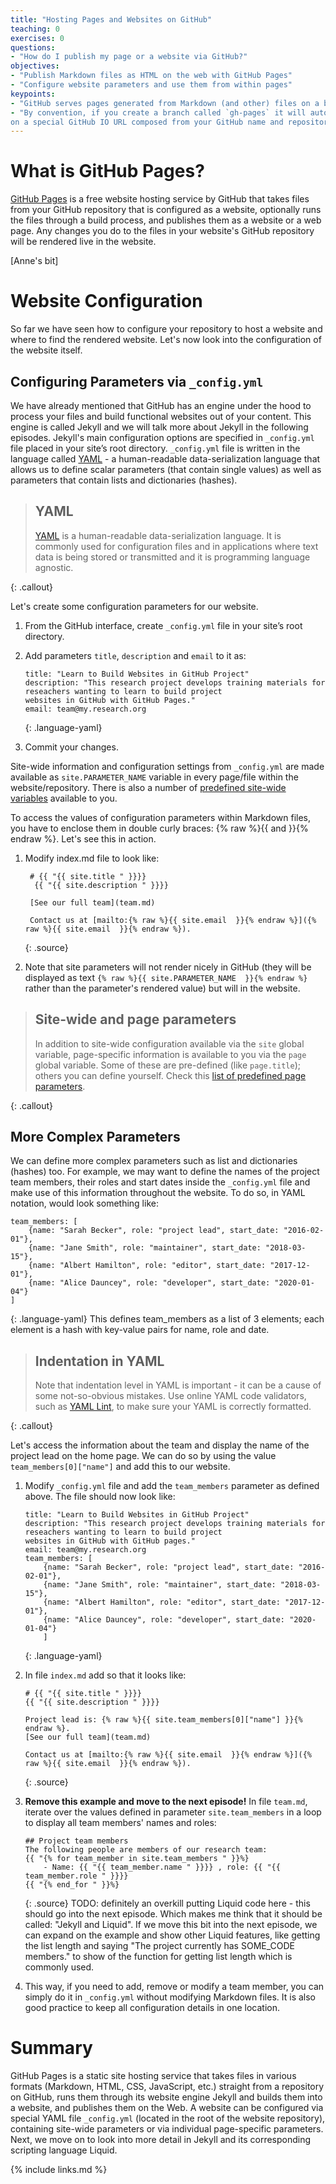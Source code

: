 ```yaml
---
title: "Hosting Pages and Websites on GitHub"
teaching: 0
exercises: 0
questions:
- "How do I publish my page or a website via GitHub?"
objectives:
- "Publish Markdown files as HTML on the web with GitHub Pages"
- "Configure website parameters and use them from within pages" 
keypoints:
- "GitHub serves pages generated from Markdown (and other) files on a branch of a GitHub repository specified by the user"
- "By convention, if you create a branch called `gh-pages` it will automatically be published as a website by GitHub
on a special GitHub IO URL composed from your GitHub name and repository name"
---
```


# What is GitHub Pages?
[GitHub Pages](https://docs.github.com/en/github/working-with-github-pages/about-github-pages) is a free website 
hosting service by GitHub that takes files from your GitHub repository that is configured as a website, 
optionally runs the files through a build process, and publishes them as a website or a web page. 
Any changes you do to the files in your website's GitHub repository 
will be rendered live in the website.

[Anne's bit]

# Website Configuration
So far we have seen how to configure your repository to host a website and where to find the rendered website. Let's
now look into the configuration of the website itself.

## Configuring Parameters via `_config.yml`
We have already mentioned that GitHub has an engine under the hood to process your files and 
build functional websites out of your content. 
This engine is called Jekyll and we will talk more about Jekyll in the following episodes. 
Jekyll's main configuration options are specified in `_config.yml` file placed in your site’s root directory. 
`_config.yml` file is written 
in the language called [YAML](https://yaml.org/) - a human-readable data-serialization language that allows us to define scalar 
parameters (that contain single values) as well as parameters that contain lists and dictionaries (hashes). 

> ## YAML 
>
> [YAML](https://yaml.org/) is a human-readable data-serialization language. It is commonly used for configuration files and in 
> applications where text data is being stored or transmitted and it is programming language agnostic.  
>
{: .callout}

Let's create some configuration parameters for our website.

1. From the GitHub interface, create `_config.yml` file in your site’s root directory.
2. Add parameters `title`, `description` and `email` to it as:

    ~~~
    title: "Learn to Build Websites in GitHub Project"
    description: "This research project develops training materials for reseachers wanting to learn to build project 
    websites in GitHub with GitHub Pages."
    email: team@my.research.org
    ~~~  
    {: .language-yaml}

3. Commit your changes.

Site-wide information and configuration settings from 
`_config.yml` are made available as `site.PARAMETER_NAME` variable in every page/file within the website/repository. 
There is also a number of 
[predefined site-wide variables](https://jekyllrb.com/docs/variables#site-variables) available to you. 

To access the values of configuration parameters within Markdown files, you have to enclose them in double curly 
braces: {% raw %}{{ and  }}{% endraw %}. Let's see this in action.

1. Modify index.md file to look like:
   ~~~
    # {{ "{{ site.title " }}}} 
     {{ "{{ site.description " }}}}     
   
    [See our full team](team.md) 
   
    Contact us at [mailto:{% raw %}{{ site.email  }}{% endraw %}]({% raw %}{{ site.email  }}{% endraw %}).
   ~~~     
   {: .source}
 
2. Note that site parameters will not render nicely in GitHub (they will be displayed as text 
`{% raw %}{{ site.PARAMETER_NAME  }}{% endraw %}` rather than the parameter's rendered value) but will in the website.



> ## Site-wide and page parameters 
>
> In addition to site-wide configuration available via the `site` global variable, page-specific information is 
> available to you via the `page` global variable. Some of these are pre-defined (like `page.title`); 
> others you can define yourself. Check this [list of predefined page parameters](https://jekyllrb.com/docs/variables#page-variables).
>
{: .callout}

## More Complex Parameters

We can define more complex parameters such as list and dictionaries (hashes) too. 
For example, we may want 
to define the names of the project team members, their roles and start dates inside the `_config.yml` file 
and make use of this information throughout the website. To do so, in YAML notation, would look something like:

~~~
team_members: [
    {name: "Sarah Becker", role: "project lead", start_date: "2016-02-01"},
    {name: "Jane Smith", role: "maintainer", start_date: "2018-03-15"},
    {name: "Albert Hamilton", role: "editor", start_date: "2017-12-01"},
    {name: "Alice Dauncey", role: "developer", start_date: "2020-01-04"}
]
~~~   
{: .language-yaml}
This defines team_members as a list of 3 elements; each element is a hash with key-value pairs for name, role and date. 

> ## Indentation in YAML
> Note that indentation level in YAML is important - it can be a cause of some not-so-obvious mistakes. Use online YAML
>code validators, such as [YAML Lint](http://www.yamllint.com/), to make sure your YAML is correctly formatted.
>
{: .callout}

Let's access the information about the team and display the name of the project lead on the home page. We can do so
by using the value `team_members[0]["name"]` and add this to our website.

1. Modify `_config.yml` file and add the `team_members` parameter as defined above. The file should now look like: 

    ~~~
    title: "Learn to Build Websites in GitHub Project"
    description: "This research project develops training materials for reseachers wanting to learn to build project 
    websites in GitHub with GitHub pages."
    email: team@my.research.org 
    team_members: [
        {name: "Sarah Becker", role: "project lead", start_date: "2016-02-01"},
        {name: "Jane Smith", role: "maintainer", start_date: "2018-03-15"},
        {name: "Albert Hamilton", role: "editor", start_date: "2017-12-01"},
        {name: "Alice Dauncey", role: "developer", start_date: "2020-01-04"}
        ]
    ~~~   
    {: .language-yaml}

2. In file `index.md` add so that it looks like: 

    ~~~     
    # {{ "{{ site.title " }}}} 
    {{ "{{ site.description " }}}}     
     
    Project lead is: {% raw %}{{ site.team_members[0]["name"] }}{% endraw %}. 
    [See our full team](team.md) 
      
    Contact us at [mailto:{% raw %}{{ site.email  }}{% endraw %}]({% raw %}{{ site.email  }}{% endraw %}).                      
    ~~~   
    {: .source}

3. **Remove this example and move to the next episode!**
In file `team.md`, iterate over the values defined in parameter `site.team_members` in a loop to display all 
team members' names and roles:

    ~~~                            
    ## Project team members  
    The following people are members of our research team:
    {{ "{% for team_member in site.team_members " }}%} 
        - Name: {{ "{{ team_member.name " }}}} , role: {{ "{{ team_member.role " }}}}   
    {{ "{% end_for " }}%}
    ~~~   
    {: .source}
    TODO: definitely an overkill putting Liquid code here - this should go into the next episode. Which makes me
    think that it should be called: "Jekyll and Liquid". If we move this bit into the next episode, we can expand on the 
    example and show other Liquid features, like getting the list length and saying "The project currently has 
    SOME_CODE members." to show of the function for getting list length which is commonly used.
       
3. This way, if you need to add, remove or modify a team member, you can simply do it in `_config.yml` without modifying
Markdown files. It is also good practice to keep all configuration details in one location. 

# Summary

GitHub Pages is a static site hosting service that takes files in various formats 
(Markdown, HTML, CSS, JavaScript, etc.) 
straight from a repository on GitHub, runs them through its website engine Jekyll and builds them into a website, 
and publishes them on the Web. A website can be configured via special YAML file `_config.yml` (located in the root of 
the website repository),
containing site-wide parameters or via individual page-specific parameters. Next, we move on to look into more detail in 
Jekyll and its corresponding scripting language Liquid. 

{% include links.md %}
